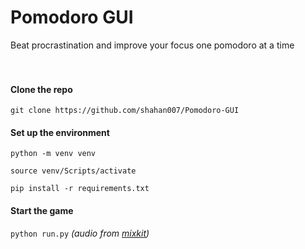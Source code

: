 # Pomodoro GUI
Beat procrastination and improve your focus one pomodoro at a time
<br>
<br>
<br>
#### Clone the repo
`git clone https://github.com/shahan007/Pomodoro-GUI`

#### Set up the environment
`python -m venv venv`

`source venv/Scripts/activate`

`pip install -r requirements.txt`

#### Start the game
`python run.py`
*(audio from [mixkit](https://mixkit.co/))*
